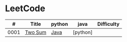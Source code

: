 # LeetCode
| # | Title | python | java | Difficulty |
|---| ----- | ---------- | ---------- | ---------- |
|0001|[Two Sum](https://leetcode.com/problems/two-sum/) | [Java](./0001-Two-Sum/Two-Sum.java) | [python]| |Easy|
